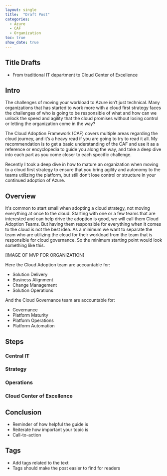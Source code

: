 ```yaml
---
layout: single
title:  "Draft Post"
categories: 
  - Azure
  - CAF
  - Organization
toc: true
show_date: true
---
```

## Title Drafts
* From traditional IT department to Cloud Center of Excellence
## Intro
The challenges of moving your workload to Azure isn’t just technical. Many organizations that has started to work more with a cloud first strategy faces the challenges of who is going to be responsible of what and how can we unlock the speed and agility that the cloud promises without losing control or letting the organization come in the way?

The Cloud Adoption Framework (CAF) covers multiple areas regarding the cloud journey, and it’s a heavy read if you are going to try to read it all. My recommendation is to get a basic understanding of the CAF and use it as a reference or encyclopedia to guide you along the way, and take a deep dive into each part as you come closer to each specific challenge.

Recently I took a deep dive in how to mature an organization when moving to a cloud first strategy to ensure that you bring agility and autonomy to the teams utilizing the platform, but still don’t lose control or structure in your continued adoption of Azure.
## Overview
It's common to start small when adopting a cloud strategy, not moving everything at once to the cloud. Starting with one or a few teams that are interested and can help drive the adoption is good, we will call them Cloud Adoption Teams. But having them responsible for everything when it comes to the cloud is not the best idea. As a minimum we want to separate the team who are utilizing the cloud for their workload from the team that is responsible for cloud governance. So the minimum starting point would look something like this.

[IMAGE OF MVP FOR ORGANIZATION]

Here the Cloud Adoption team are accountable for:
* Solution Delivery
* Business Alignment
* Change Management
* Solution Operations

And the Cloud Governance team are accountable for: 
* Governance
* Platform Maturity
* Platform Operations
* Platform Automation
## Steps
### Central IT
### Strategy
### Operations
### Cloud Center of Excellence
## Conclusion
* Reminder of how helpful the guide is
* Reiterate how important your topic is
* Call-to-action
## Tags
* Add tags related to the text
* Tags should make the post easier to find for readers

